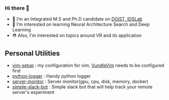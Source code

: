 ### Hi there 👋

- 🔭 I’m an Integrated M.S and Ph.D candidate on [DGIST, IDSLab](https://idslab.dgist.ac.kr) 
- 🌱 I’m interested on learning Neural Architecture Search and Deep Learning
- ⛑️ Also, I'm interested on topics around VR and its application


## Personal Utilities
- [vim-setup](https://github.com/r3coder/vim_setup) : my configuration for vim. [VundleVim](https://github.com/VundleVim/Vundle.vim) needs to be configured first
- [python-logger](https://github.com/r3coder/python-logger) : Handy python logger
- [server-monitor](https://github.com/r3coder/server-monitor) : Server monitor(gpu, cpu, disk, memory, docker)
- [simple-slack-bot](https://github.com/r3coder/simple-slack-bot) : Simple slack bot that will help track your remote server's experiment
